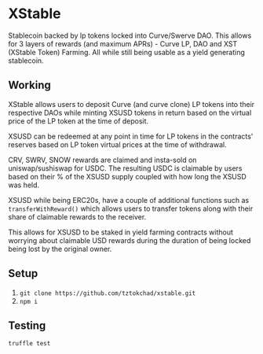 # XStable

Stablecoin backed by lp tokens locked into Curve/Swerve DAO. This allows for 3 layers of rewards (and maximum APRs) - Curve LP, DAO and XST (XStable Token) Farming. All while still being usable as a yield generating stablecoin.

## Working

XStable allows users to deposit Curve (and curve clone) LP tokens into their respective DAOs while minting XSUSD tokens in return based on the virtual price of the LP token at the time of deposit.

XSUSD can be redeemed at any point in time for LP tokens in the contracts' reserves based on LP token virtual prices at the time of withdrawal.

CRV, SWRV, SNOW rewards are claimed and insta-sold on uniswap/sushiswap for USDC. The resulting USDC is claimable by users based on their % of the XSUSD supply coupled with how long the XSUSD was held.

XSUSD while being ERC20s, have a couple of additional functions such as `transferWithReward()` which allows users to transfer tokens along with their share of claimable rewards to the receiver. 

This allows for XSUSD to be staked in yield farming contracts without worrying about claimable USD rewards during the duration of being locked being lost by the original owner.

## Setup

1. `git clone https://github.com/tztokchad/xstable.git`
2. `npm i`

## Testing

`truffle test`